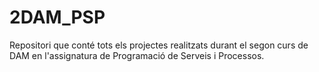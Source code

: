 # 2DAM_PSP
Repositori que conté tots els projectes realitzats durant el segon curs de DAM en l'assignatura de Programació de Serveis i Processos.
